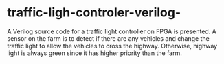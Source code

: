 # traffic-ligh-controler-verilog-
A Verilog source code for a traffic light controller on FPGA is presented. A sensor on the farm is to detect if there are any vehicles and change the traffic light to allow the vehicles to cross the highway. Otherwise, highway light is always green since it has higher priority than the farm. 
